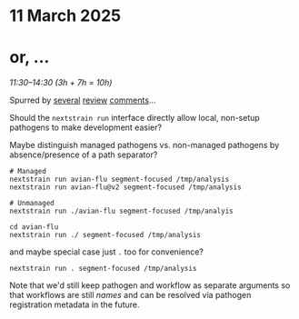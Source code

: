 # 11 March 2025
# or, …

_11:30–14:30 (3h + 7h = 10h)_

Spurred by [several](https://github.com/nextstrain/cli/pull/419#discussion_r1984007486) [review](https://github.com/nextstrain/avian-flu/pull/103#discussion_r1980458646) [comments](https://github.com/nextstrain/avian-flu/pull/103#discussion_r1980499684)…

Should the `nextstrain run` interface directly allow local, non-setup pathogens
to make development easier?

Maybe distinguish managed pathogens vs. non-managed pathogens by
absence/presence of a path separator?

    # Managed
    nextstrain run avian-flu segment-focused /tmp/analysis
    nextstrain run avian-flu@v2 segment-focused /tmp/analysis

    # Unmanaged
    nextstrain run ./avian-flu segment-focused /tmp/analyis

    cd avian-flu
    nextstrain run ./ segment-focused /tmp/analysis

and maybe special case just `.` too for convenience?

    nextstrain run . segment-focused /tmp/analysis

Note that we'd still keep pathogen and workflow as separate arguments so that
workflows are still *names* and can be resolved via pathogen registration
metadata in the future.
